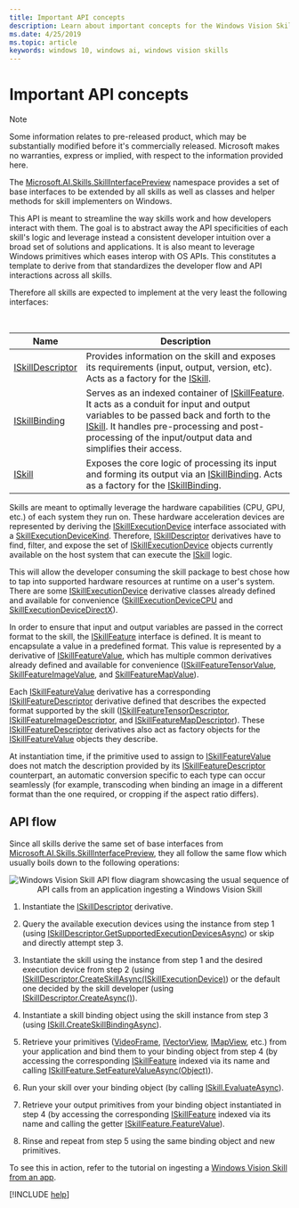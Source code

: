 ```yaml
---
title: Important API concepts
description: Learn about important concepts for the Windows Vision Skills API. This API is meant to streamline the way skills work and how developers interact with them.
ms.date: 4/25/2019
ms.topic: article
keywords: windows 10, windows ai, windows vision skills
---
```


# Important API concepts

> [!NOTE]
> Some information relates to pre-released product, which may be substantially modified before it's commercially released. Microsoft makes no warranties, express or implied, with respect to the information provided here.

The [Microsoft.AI.Skills.SkillInterfacePreview](/dotnet/api/microsoft.ai.skills.skillinterfacepreview) namespace provides a set of base interfaces to be extended by all skills as well as classes and helper methods for skill implementers on Windows.

This API is meant to streamline the way skills work and how developers interact with them. The goal is to abstract away the API specificities of each skill's logic and leverage instead a consistent developer intuition over a broad set of solutions and applications. It is also meant to leverage Windows primitives which eases interop with OS APIs. This constitutes a template to derive from that standardizes the developer flow and API interactions across all skills.

Therefore all skills are expected to implement at the very least the following interfaces:

<br/>

| Name | Description |
|------|-------------|
| [ISkillDescriptor](/dotnet/api/microsoft.ai.skills.skillinterfacepreview.iskilldescriptor) | Provides information on the skill and exposes its requirements (input, output, version, etc). Acts as a factory for the [ISkill](/dotnet/api/microsoft.ai.skills.skillinterfacepreview.iskill). |
| [ISkillBinding](/dotnet/api/microsoft.ai.skills.skillinterfacepreview.iskillbinding) | Serves as an indexed container of [ISkillFeature](/dotnet/api/microsoft.ai.skills.skillinterfacepreview.iskillfeature). It acts as a conduit for input and output variables to be passed back and forth to the [ISkill](/dotnet/api/microsoft.ai.skills.skillinterfacepreview.iskill). It handles pre-processing and post-processing of the input/output data and simplifies their access. |
| [ISkill](/dotnet/api/microsoft.ai.skills.skillinterfacepreview.iskill) | Exposes the core logic of processing its input and forming its output via an [ISkillBinding](/dotnet/api/microsoft.ai.skills.skillinterfacepreview.iskillbinding). Acts as a factory for the [ISkillBinding](/dotnet/api/microsoft.ai.skills.skillinterfacepreview.iskillbinding). |

Skills are meant to optimally leverage the hardware capabilities (CPU, GPU, etc.) of each system they run on. These hardware acceleration devices are represented by deriving the [ISkillExecutionDevice](/dotnet/api/microsoft.ai.skills.skillinterfacepreview.iskillexecutiondevice) interface associated with a [SkillExecutionDeviceKind](/dotnet/api/microsoft.ai.skills.skillinterfacepreview.skillexecutiondevicekind). Therefore, [ISkillDescriptor](/dotnet/api/microsoft.ai.skills.skillinterfacepreview.iskilldescriptor) derivatives have to find, filter, and expose the set of [ISkillExecutionDevice](/dotnet/api/microsoft.ai.skills.skillinterfacepreview.iskillexecutiondevice) objects currently available on the host system that can execute the [ISkill](/dotnet/api/microsoft.ai.skills.skillinterfacepreview.iskill) logic.

This will allow the developer consuming the skill package to best chose how to tap into supported hardware resources at runtime on a user's system. There are some [ISkillExecutionDevice](/dotnet/api/microsoft.ai.skills.skillinterfacepreview.iskillexecutiondevice) derivative classes already defined and available for convenience ([SkillExecutionDeviceCPU](/dotnet/api/microsoft.ai.skills.skillinterfacepreview.skillexecutiondevicecpu) and [SkillExecutionDeviceDirectX](/dotnet/api/microsoft.ai.skills.skillinterfacepreview.skillexecutiondevicedirectx)).

In order to ensure that input and output variables are passed in the correct format to the skill, the [ISkillFeature](/dotnet/api/microsoft.ai.skills.skillinterfacepreview.iskillfeature) interface is defined. It is meant to encapsulate a value in a predefined format. This value is represented by a derivative of [ISkillFeatureValue](/dotnet/api/microsoft.ai.skills.skillinterfacepreview.iskillfeaturevalue), which has multiple common derivatives already defined and available for convenience ([ISkillFeatureTensorValue](/dotnet/api/microsoft.ai.skills.skillinterfacepreview.iskillfeaturetensorvalue), [SkillFeatureImageValue](/dotnet/api/microsoft.ai.skills.skillinterfacepreview.skillfeatureimagevalue), and [SkillFeatureMapValue](/dotnet/api/microsoft.ai.skills.skillinterfacepreview.skillfeaturemapvalue)).

Each [ISkillFeatureValue](/dotnet/api/microsoft.ai.skills.skillinterfacepreview.iskillfeaturevalue) derivative has a corresponding [ISkillFeatureDescriptor](/dotnet/api/microsoft.ai.skills.skillinterfacepreview.iskillfeaturedescriptor) derivative defined that describes the expected format supported by the skill ([ISkillFeatureTensorDescriptor](/dotnet/api/microsoft.ai.skills.skillinterfacepreview.iskillfeaturetensordescriptor), [ISkillFeatureImageDescriptor](/dotnet/api/microsoft.ai.skills.skillinterfacepreview.iskillfeatureimagedescriptor), and [ISkillFeatureMapDescriptor](/dotnet/api/microsoft.ai.skills.skillinterfacepreview.iskillfeaturemapdescriptor)). These [ISkillFeatureDescriptor](/dotnet/api/microsoft.ai.skills.skillinterfacepreview.iskillfeaturedescriptor) derivatives also act as factory objects for the [ISkillFeatureValue](/dotnet/api/microsoft.ai.skills.skillinterfacepreview.iskillfeaturevalue) objects they describe.

At instantiation time, if the primitive used to assign to [ISkillFeatureValue](/dotnet/api/microsoft.ai.skills.skillinterfacepreview.iskillfeaturevalue) does not match the description provided by its [ISkillFeatureDescriptor](/dotnet/api/microsoft.ai.skills.skillinterfacepreview.iskillfeaturedescriptor) counterpart, an automatic conversion specific to each type can occur seamlessly (for example, transcoding when binding an image in a different format than the one required, or cropping if the aspect ratio differs).

## API flow <a name="APIFlow"></a>

Since all skills derive the same set of base interfaces from [Microsoft.AI.Skills.SkillInterfacePreview](/dotnet/api/microsoft.ai.skills.skillinterfacepreview), they all follow the same flow which usually boils down to the following operations:

<div style="text-align:center" markdown="1">

![Windows Vision Skill API flow diagram showcasing the usual sequence of API calls from an application ingesting a Windows Vision Skill](../images/vision-skills-flow.png)

</div>

1) Instantiate the [ISkillDescriptor](/dotnet/api/microsoft.ai.skills.skillinterfacepreview.iskilldescriptor) derivative.

2) Query the available execution devices using the instance from step 1 (using [ISkillDescriptor.GetSupportedExecutionDevicesAsync](/dotnet/api/microsoft.ai.skills.skillinterfacepreview.iskilldescriptor.getsupportedexecutiondevicesasync)) or skip and directly attempt step 3.

3) Instantiate the skill using the instance from step 1 and the desired execution device from step 2 (using [ISkillDescriptor.CreateSkillAsync(ISkillExecutionDevice)](/dotnet/api/microsoft.ai.skills.skillinterfacepreview.iskilldescriptor.createskillasync)) or the default one decided by the skill developer (using [ISkillDescriptor.CreateAsync()](/dotnet/api/microsoft.ai.skills.skillinterfacepreview.iskilldescriptor.createskillasync)).

4) Instantiate a skill binding object using the skill instance from step 3 (using [ISkill.CreateSkillBindingAsync](/dotnet/api/microsoft.ai.skills.skillinterfacepreview.iskill.createskillbindingasync)).

5) Retrieve your primitives ([VideoFrame](/uwp/api/windows.media.videoframe), [IVectorView](/uwp/api/windows.foundation.collections.ivectorview_t_), [IMapView](/uwp/api/windows.foundation.collections.imapview_k_v_), etc.) from your application and bind them to your binding object from step 4 (by accessing the corresponding [ISkillFeature](/dotnet/api/microsoft.ai.skills.skillinterfacepreview.iskillfeature) indexed via its name and calling [ISkillFeature.SetFeatureValueAsync(Object)](/dotnet/api/microsoft.ai.skills.skillinterfacepreview.iskillfeature.setfeaturevalueasync)).

6) Run your skill over your binding object (by calling [ISkill.EvaluateAsync](/dotnet/api/microsoft.ai.skills.skillinterfacepreview.iskill.evaluateasync)).

7) Retrieve your output primitives from your binding object instantiated in step 4 (by accessing the corresponding [ISkillFeature](/dotnet/api/microsoft.ai.skills.skillinterfacepreview.iskillfeature) indexed via its name and calling the getter [ISkillFeature.FeatureValue](/dotnet/api/microsoft.ai.skills.skillinterfacepreview.iskillfeature.featurevalue)).

8) Rinse and repeat from step 5 using the same binding object and new primitives.

To see this in action, refer to the tutorial on ingesting a [Windows Vision Skill from an app](tutorial1.md).

[!INCLUDE [help](../includes/get-help-vision.md)]
